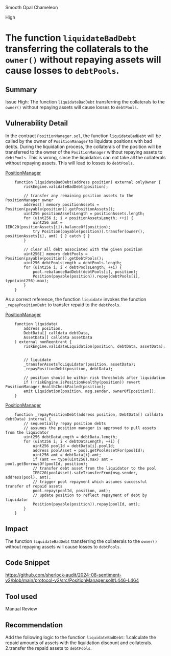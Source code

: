 Smooth Opal Chameleon

High

# The function `liquidateBadDebt` transferring the collaterals to the `owner()` without repaying assets will cause losses to `debtPools`.

## Summary
Issue High: The function `liquidateBadDebt` transferring the collaterals to the `owner()` without repaying assets will cause losses to `debtPools`.

## Vulnerability Detail

In the contract `PositionManager.sol`, the function `liquidateBadDebt` will be called by the owner of `PositionManager` to liquidate positions with bad debts. During the liquidation process, the collaterals of the position will be transferred to the owner of the `PositionManager` without repaying assets to `debtPools`. This is wrong, since the liquidators can not take all the collaterals without repaying assets. This will lead to losses to `debtPools`.

[PositionManager](https://github.com/sherlock-audit/2024-08-sentiment-v2/blob/main/protocol-v2/src/PositionManager.sol#L446-L464)

```solidity
    function liquidateBadDebt(address position) external onlyOwner {
        riskEngine.validateBadDebt(position);

        // transfer any remaining position assets to the PositionManager owner
        address[] memory positionAssets = Position(payable(position)).getPositionAssets();
        uint256 positionAssetsLength = positionAssets.length;
        for (uint256 i; i < positionAssetsLength; ++i) {
            uint256 amt = IERC20(positionAssets[i]).balanceOf(position);
            try Position(payable(position)).transfer(owner(), positionAssets[i], amt) { } catch { }
        }

        // clear all debt associated with the given position
        uint256[] memory debtPools = Position(payable(position)).getDebtPools();
        uint256 debtPoolsLength = debtPools.length;
        for (uint256 i; i < debtPoolsLength; ++i) {
            pool.rebalanceBadDebt(debtPools[i], position);
            Position(payable(position)).repay(debtPools[i], type(uint256).max);
        }
    }
```

As a correct reference, the function `liquidate` invokes the function `_repayPositionDebt` to transfer repaid to the `debtPools`.

[PositionManager](https://github.com/sherlock-audit/2024-08-sentiment-v2/blob/main/protocol-v2/src/PositionManager.sol#L430-L444)

```solidity
    function liquidate(
        address position,
        DebtData[] calldata debtData,
        AssetData[] calldata assetData
    ) external nonReentrant {
        riskEngine.validateLiquidation(position, debtData, assetData);

        
        // liquidate
        _transferAssetsToLiquidator(position, assetData);
        _repayPositionDebt(position, debtData);

        // position should be within risk thresholds after liquidation
        if (!riskEngine.isPositionHealthy(position)) revert PositionManager_HealthCheckFailed(position);
        emit Liquidation(position, msg.sender, ownerOf[position]);
    }
```

[PositionManager](https://github.com/sherlock-audit/2024-08-sentiment-v2/blob/main/protocol-v2/src/PositionManager.sol#L484-L500)

```solidity
    function _repayPositionDebt(address position, DebtData[] calldata debtData) internal {
        // sequentially repay position debts
        // assumes the position manager is approved to pull assets from the liquidator
        uint256 debtDataLength = debtData.length;
        for (uint256 i; i < debtDataLength; ++i) {
            uint256 poolId = debtData[i].poolId;
            address poolAsset = pool.getPoolAssetFor(poolId);
            uint256 amt = debtData[i].amt;
            if (amt == type(uint256).max) amt = pool.getBorrowsOf(poolId, position);
            // transfer debt asset from the liquidator to the pool
            IERC20(poolAsset).safeTransferFrom(msg.sender, address(pool), amt);
            // trigger pool repayment which assumes successful transfer of repaid assets
            pool.repay(poolId, position, amt);
            // update position to reflect repayment of debt by liquidator
            Position(payable(position)).repay(poolId, amt);
        }
    }
```



## Impact

The function `liquidateBadDebt` transferring the collaterals to the `owner()` without repaying assets will cause losses to `debtPools`.

## Code Snippet

https://github.com/sherlock-audit/2024-08-sentiment-v2/blob/main/protocol-v2/src/PositionManager.sol#L446-L464

## Tool used
Manual Review

## Recommendation

Add the following logic to the function `liquidateBadDebt`:
1.calculate the repaid amounts of assets with the liquidation discount and collaterals.
2.transfer the repaid assets to `debtPools`.
